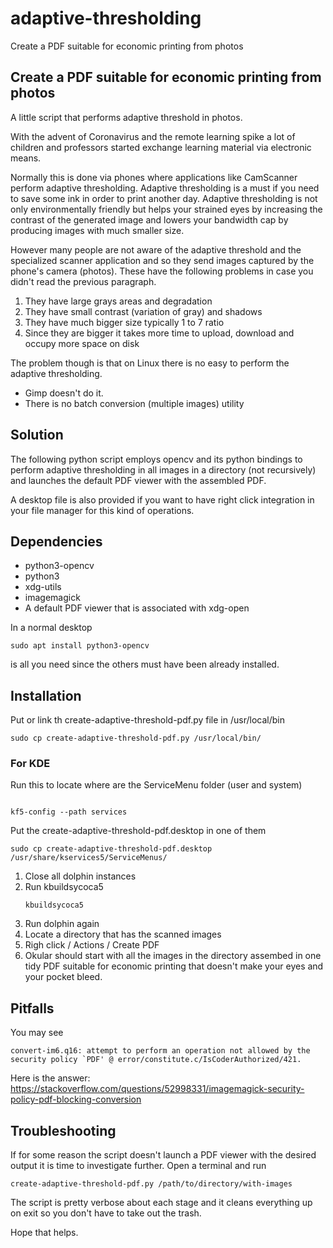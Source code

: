 # adaptive-thresholding
Create a PDF suitable for economic printing from photos

## Create a PDF suitable for economic printing from photos

A little script that performs adaptive threshold in photos.

With the advent of Coronavirus and the remote learning spike a lot of
children and professors started exchange learning material via electronic
means.

Normally this is done via phones where applications like CamScanner perform
adaptive thresholding.  Adaptive thresholding is a must if you need to save
some ink in order to print another day.  Adaptive thresholding is not only
environmentally friendly but helps your strained eyes by increasing the
contrast of the generated image and lowers your bandwidth cap by producing
images with much smaller size.

However many people are not aware of the adaptive threshold and the
specialized scanner application and so they send images captured by
the phone's camera (photos). These have the following problems in
case you didn't read the previous paragraph.
1. They have large grays areas and degradation
2. They have small contrast (variation of gray) and shadows
3. They have much bigger size typically 1 to 7 ratio
4. Since they are bigger it takes more time to upload, download and
occupy more space on disk

The problem though is that on Linux there is no easy to perform the
adaptive thresholding.
* Gimp doesn't do it.
* There is no batch conversion (multiple images) utility

## Solution

The following python script employs opencv and its python bindings
to perform adaptive thresholding in all images in a directory
(not recursively) and launches the default PDF viewer with the
assembled PDF.

A desktop file is also provided if you want to have right click integration
in your file manager for this kind of operations.

## Dependencies

* python3-opencv
* python3
* xdg-utils
* imagemagick
* A default PDF viewer that is associated with xdg-open

In a normal desktop

```
sudo apt install python3-opencv
```

is all you need since the others must have been already installed.

## Installation

Put or link th create-adaptive-threshold-pdf.py file in /usr/local/bin

```
sudo cp create-adaptive-threshold-pdf.py /usr/local/bin/
```

### For KDE

Run this to locate where are the ServiceMenu folder (user and system)

```

kf5-config --path services
```

Put the create-adaptive-threshold-pdf.desktop in one of them

```
sudo cp create-adaptive-threshold-pdf.desktop /usr/share/kservices5/ServiceMenus/
```

1. Close all dolphin instances
1. Run kbuildsycoca5
    ```
    kbuildsycoca5
    ```
1. Run dolphin again
1. Locate a directory that has the scanned images
1. Righ click / Actions / Create PDF
1. Okular should start with all the images in the directory assembed in one tidy PDF
suitable for economic printing that doesn't make your eyes and your pocket
bleed.

## Pitfalls

You may see

```
convert-im6.q16: attempt to perform an operation not allowed by the security policy `PDF' @ error/constitute.c/IsCoderAuthorized/421.
```

Here is the answer: https://stackoverflow.com/questions/52998331/imagemagick-security-policy-pdf-blocking-conversion

## Troubleshooting

If for some reason the script doesn't launch a PDF viewer with the desired output it is time to investigate further. Open a terminal and run

```
create-adaptive-threshold-pdf.py /path/to/directory/with-images
```

The script is pretty verbose about each stage and it cleans everything up on exit so you don't have to take out the trash.

Hope that helps.
